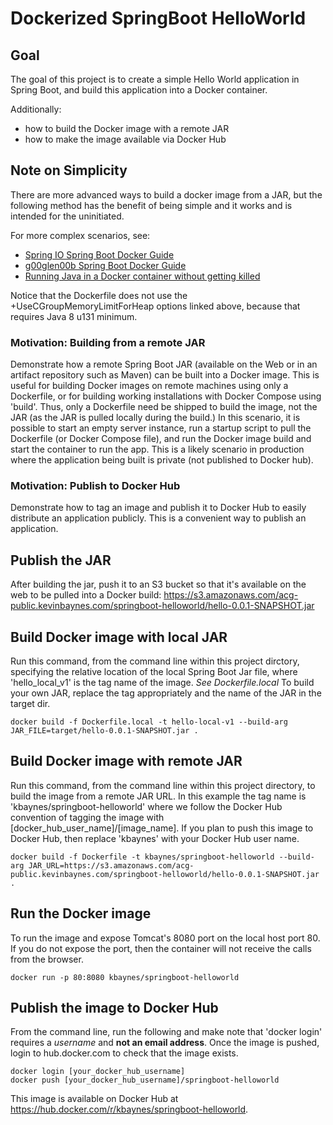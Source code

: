 # Dockerized SpringBoot HelloWorld

## Goal

The goal of this project is to create a simple Hello World application in Spring Boot, and 
build this application into a Docker container.

Additionally:
- how to build the Docker image with a remote JAR
- how to make the image available via Docker Hub

## Note on Simplicity

There are more advanced ways to build a docker image from a JAR, but the following method has
the benefit of being simple and it works and is intended for the uninitiated.

For more complex scenarios, see:
- [Spring IO Spring Boot Docker Guide](https://spring.io/guides/gs/spring-boot-docker/)
- [g00glen00b Spring Boot Docker Guide](https://g00glen00b.be/docker-spring-boot/)
- [Running Java in a Docker container without getting killed](https://blog.csanchez.org/2017/05/31/running-a-jvm-in-a-container-without-getting-killed/)

Notice that the Dockerfile does not use the +UseCGroupMemoryLimitForHeap options linked above, 
because that requires Java 8 u131 minimum.

### Motivation: Building from a remote JAR

Demonstrate how a remote Spring Boot JAR (available on the Web or in an artifact 
repository such as Maven) can be built into a Docker image. This is useful for building Docker 
images on remote machines using only a Dockerfile, or for building working installations with
Docker Compose using 'build'. Thus, only a Dockerfile need be shipped to build the image, not 
the JAR (as the JAR is pulled locally during the build.) In this scenario, it is possible to start
an empty server instance, run a startup script to pull the Dockerfile (or Docker Compose file), and
run the Docker image build and start the container to run the app. This is a likely scenario in 
production where the application being built is private (not published to Docker hub).

### Motivation: Publish to Docker Hub

Demonstrate how to tag an image and publish it to Docker Hub to easily distribute an application publicly. 
This is a convenient way to publish an application.

## Publish the JAR

After building the jar, push it to an S3 bucket so that it's available on the web to be pulled into a Docker build: https://s3.amazonaws.com/acg-public.kevinbaynes.com/springboot-helloworld/hello-0.0.1-SNAPSHOT.jar

## Build Docker image with local JAR

Run this command, from the command line within this project dirctory, specifying the 
relative location of the local Spring Boot Jar file, where 'hello_local_v1' is the tag name of the image.
*See Dockerfile.local*
To build your own JAR, replace the tag appropriately and the name of the JAR in the target dir.
```
docker build -f Dockerfile.local -t hello-local-v1 --build-arg JAR_FILE=target/hello-0.0.1-SNAPSHOT.jar .
```

## Build Docker image with remote JAR

Run this command, from the command line within this project directory, to build the image 
from a remote JAR URL. In this example the tag name is 'kbaynes/springboot-helloworld' where we follow
the Docker Hub convention of tagging the image with [docker_hub_user_name]/[image_name]. If you 
plan to push this image to Docker Hub, then replace 'kbaynes' with your Docker Hub user name.

```
docker build -f Dockerfile -t kbaynes/springboot-helloworld --build-arg JAR_URL=https://s3.amazonaws.com/acg-public.kevinbaynes.com/springboot-helloworld/hello-0.0.1-SNAPSHOT.jar .
```

## Run the Docker image

To run the image and expose Tomcat's 8080 port on the local host port 80. If you do not expose the port,
then the container will not receive the calls from the browser.
```
docker run -p 80:8080 kbaynes/springboot-helloworld
```

## Publish the image to Docker Hub

From the command line, run the following and make note that 'docker login' requires a _username_ and **not an email address**. Once the image is pushed, login to hub.docker.com to check that the image exists.
```
docker login [your_docker_hub_username]
docker push [your_docker_hub_username]/springboot-helloworld
```

This image is available on Docker Hub at https://hub.docker.com/r/kbaynes/springboot-helloworld.

